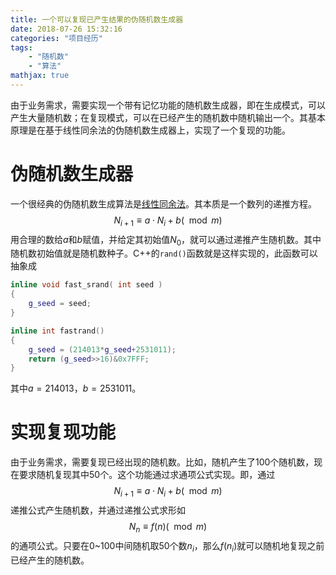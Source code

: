 ```yaml
---
title: 一个可以复现已产生结果的伪随机数生成器
date: 2018-07-26 15:32:16
categories: "项目经历"
tags:
    - "随机数"
    - "算法"
mathjax: true
---
```

由于业务需求，需要实现一个带有记忆功能的随机数生成器，即在生成模式，可以产生大量随机数；在复现模式，可以在已经产生的随机数中随机输出一个。其基本原理是在基于线性同余法的伪随机数生成器上，实现了一个复现的功能。
<!-- more -->

# 伪随机数生成器
一个很经典的伪随机数生成算法是[线性同余法](https://zh.wikipedia.org/wiki/%E7%B7%9A%E6%80%A7%E5%90%8C%E9%A4%98%E6%96%B9%E6%B3%95)。其本质是一个数列的递推方程。
$$
N_{i+1} \equiv a \cdot N_i + b (\mod m)
$$
用合理的数给$a$和$b$赋值，并给定其初始值$N_0$，就可以通过递推产生随机数。其中随机数初始值就是随机数种子。C++的`rand()`函数就是这样实现的，此函数可以抽象成
```c++
inline void fast_srand( int seed )
{
    g_seed = seed;
}

inline int fastrand()
{
    g_seed = (214013*g_seed+2531011);
    return (g_seed>>16)&0x7FFF;
}
```
其中$a=214013$，$b=2531011$。

# 实现复现功能
由于业务需求，需要复现已经出现的随机数。比如，随机产生了100个随机数，现在要求随机复现其中50个。这个功能通过求通项公式实现。即，通过
$$
N_{i+1} \equiv a \cdot N_i + b (\mod m)
$$
递推公式产生随机数，并通过递推公式求形如
$$
N_n \equiv f(n) (\mod m)
$$
的通项公式。只要在0~100中间随机取50个数$n_i$，那么$f(n_i)$就可以随机地复现之前已经产生的随机数。
